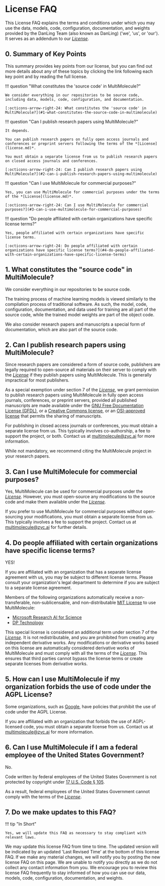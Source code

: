 # License FAQ

This License FAQ explains the terms and conditions under which you may use the data, models, code, configuration, documentation, and weights provided by the DanLing Team (also known as DanLing) ('we', 'us', or 'our').
It serves as an addendum to our _[License](license.md)_.

## 0. Summary of Key Points

This summary provides key points from our license, but you can find out more details about any of these topics by clicking the link following each key point and by reading the full license.

<div class="grid cards" markdown>

!!! question "What constitutes the 'source code' in MultiMolecule?"

    We consider everything in our repositories to be source code, including data, models, code, configuration, and documentation.

    [:octicons-arrow-right-24: What constitutes the 'source code' in MultiMolecule?](#1-what-constitutes-the-source-code-in-multimolecule)

!!! question "Can I publish research papers using MultiMolecule?"

    It depends.

    You can publish research papers on fully open access journals and conferences or preprint servers following the terms of the *[License](license.md)*.

    You must obtain a separate license from us to publish research papers on closed access journals and conferences.

    [:octicons-arrow-right-24: Can I publish research papers using MultiMolecule?](#2-can-i-publish-research-papers-using-multimolecule)

!!! question "Can I use MultiMolecule for commercial purposes?"

    Yes, you can use MultiMolecule for commercial purposes under the terms of the *[License](license.md)*.

    [:octicons-arrow-right-24: Can I use MultiMolecule for commercial purposes?](#3-can-i-use-multimolecule-for-commercial-purposes)

!!! question "Do people affiliated with certain organizations have specific license terms?"

    Yes, people affiliated with certain organizations have specific license terms.

    [:octicons-arrow-right-24: Do people affiliated with certain organizations have specific license terms?](#4-do-people-affiliated-with-certain-organizations-have-specific-license-terms)

</div>

## 1. What constitutes the "source code" in MultiMolecule?

We consider everything in our repositories to be source code.

The training process of machine learning models is viewed similarly to the compilation process of traditional software.
As such, the model, code, configuration, documentation, and data used for training are all part of the source code, while the trained model weights are part of the object code.

We also consider research papers and manuscripts a special form of documentation, which are also part of the source code.

## 2. Can I publish research papers using MultiMolecule?

Since research papers are considered a form of source code, publishers are legally required to open-source all materials on their server to comply with the _[License](license.md)_ if they publish papers using MultiMolecule. This is generally impractical for most publishers.

As a special exemption under section 7 of the _[License](license.md)_, we grant permission to publish research papers using MultiMolecule in fully open access journals, conferences, or preprint servers, provided all published manuscripts are made available under the [GNU Free Documentation License (GFDL)](https://www.gnu.org/licenses/fdl.html), or a [Creative Commons license](https://creativecommons.org), or an [OSI-approved license](https://opensource.org/licenses) that permits the sharing of manuscripts.

For publishing in closed access journals or conferences, you must obtain a separate license from us. This typically involves co-authorship, a fee to support the project, or both. Contact us at [multimolecule@zyc.ai](mailto:multimolecule@zyc.ai) for more information.

While not mandatory, we recommend citing the MultiMolecule project in your research papers.

## 3. Can I use MultiMolecule for commercial purposes?

Yes, MultiMolecule can be used for commercial purposes under the _[License](license.md)_. However, you must open-source any modifications to the source code and make them available under the _[License](license.md)_.

If you prefer to use MultiMolecule for commercial purposes without open-sourcing your modifications, you must obtain a separate license from us. This typically involves a fee to support the project. Contact us at [multimolecule@zyc.ai](mailto:multimolecule@zyc.ai) for further details.

## 4. Do people affiliated with certain organizations have specific license terms?

YES!

If you are affiliated with an organization that has a separate license agreement with us, you may be subject to different license terms.
Please consult your organization's legal department to determine if you are subject to a separate license agreement.

Members of the following organizations automatically receive a non-transferable, non-sublicensable, and non-distributable [MIT License](https://mit-license.org/) to use MultiMolecule:

- [Microsoft Research AI for Science](https://www.microsoft.com/en-us/research/lab/microsoft-research-ai-for-science/)
- [DP Technology](https://dp.tech/)

This special license is considered an additional term under section 7 of the _[License](license.md)_.
It is not redistributable, and you are prohibited from creating any independent derivative works.
Any modifications or derivative works based on this license are automatically considered derivative works of MultiMolecule and must comply with all the terms of the _[License](license.md)_.
This ensures that third parties cannot bypass the license terms or create separate licenses from derivative works.

## 5. How can I use MultiMolecule if my organization forbids the use of code under the AGPL License?

Some organizations, such as [Google](https://opensource.google/documentation/reference/using/agpl-policy), have policies that prohibit the use of code under the AGPL License.

If you are affiliated with an organization that forbids the use of AGPL-licensed code, you must obtain a separate license from us.
Contact us at [multimolecule@zyc.ai](mailto:multimolecule@zyc.ai) for more information.

## 6. Can I use MultiMolecule if I am a federal employee of the United States Government?

No.

Code written by federal employees of the United States Government is not protected by copyright under [17 U.S. Code § 105](https://www.law.cornell.edu/uscode/text/17/105).

As a result, federal employees of the United States Government cannot comply with the terms of the _[License](license.md)_.

## 7. Do we make updates to this FAQ?

!!! tip "In Short"

    Yes, we will update this FAQ as necessary to stay compliant with relevant laws.

We may update this license FAQ from time to time.
The updated version will be indicated by an updated 'Last Revised Time' at the bottom of this license FAQ.
If we make any material changes, we will notify you by posting the new license FAQ on this page.
We are unable to notify you directly as we do not collect any contact information from you.
We encourage you to review this license FAQ frequently to stay informed of how you can use our data, models, code, configuration, documentation, and weights.
